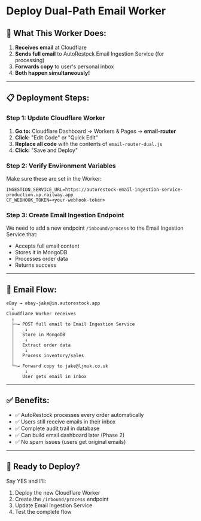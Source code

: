 # Deploy Dual-Path Email Worker

## 🎯 What This Worker Does:

1. **Receives email** at Cloudflare
2. **Sends full email** to AutoRestock Email Ingestion Service (for processing)
3. **Forwards copy** to user's personal inbox
4. **Both happen simultaneously!**

---

## 📋 Deployment Steps:

### Step 1: Update Cloudflare Worker

1. **Go to:** Cloudflare Dashboard → Workers & Pages → **email-router**
2. **Click:** "Edit Code" or "Quick Edit"
3. **Replace all code** with the contents of `email-router-dual.js`
4. **Click:** "Save and Deploy"

### Step 2: Verify Environment Variables

Make sure these are set in the Worker:

```
INGESTION_SERVICE_URL=https://autorestock-email-ingestion-service-production.up.railway.app
CF_WEBHOOK_TOKEN=<your-webhook-token>
```

### Step 3: Create Email Ingestion Endpoint

We need to add a new endpoint `/inbound/process` to the Email Ingestion Service that:
- Accepts full email content
- Stores it in MongoDB
- Processes order data
- Returns success

---

## 🔄 Email Flow:

```
eBay → ebay-jake@in.autorestock.app
  ↓
Cloudflare Worker receives
  ↓
  ├─→ POST full email to Email Ingestion Service
  │    ↓
  │   Store in MongoDB
  │    ↓
  │   Extract order data
  │    ↓
  │   Process inventory/sales
  │
  └─→ Forward copy to jake@ljmuk.co.uk
       ↓
      User gets email in inbox
```

---

## ✅ Benefits:

- ✅ AutoRestock processes every order automatically
- ✅ Users still receive emails in their inbox
- ✅ Complete audit trail in database
- ✅ Can build email dashboard later (Phase 2)
- ✅ No spam issues (users get original emails)

---

## 🚀 Ready to Deploy?

Say YES and I'll:
1. Deploy the new Cloudflare Worker
2. Create the `/inbound/process` endpoint
3. Update Email Ingestion Service
4. Test the complete flow





